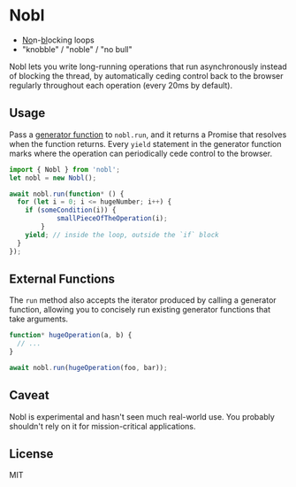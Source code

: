 # Nobl
* <ins>No</ins>n-<ins>bl</ins>ocking loops
* "knobble" / "noble" / "no bull"

Nobl lets you write long-running operations that run asynchronously instead of blocking the thread, by automatically ceding control back to the browser regularly throughout each operation (every 20ms by default).

## Usage

Pass a [generator function](https://developer.mozilla.org/en-US/docs/Web/JavaScript/Reference/Operators/function*) to `nobl.run`, and it returns a Promise that resolves when the function returns. Every `yield` statement in the generator function marks where the operation can periodically cede control to the browser.

```javascript
import { Nobl } from 'nobl';
let nobl = new Nobl();

await nobl.run(function* () {
  for (let i = 0; i <= hugeNumber; i++) {
  	if (someCondition(i)) {
			smallPieceOfTheOperation(i);
		}
    yield; // inside the loop, outside the `if` block
  }
});
```

## External Functions

The `run` method also accepts the iterator produced by calling a generator function, allowing you to concisely run existing generator functions that take arguments.

```javascript
function* hugeOperation(a, b) {
  // ...
}

await nobl.run(hugeOperation(foo, bar));
```

## Caveat
Nobl is experimental and hasn't seen much real-world use. You probably shouldn't rely on it for mission-critical applications.

## License
MIT
